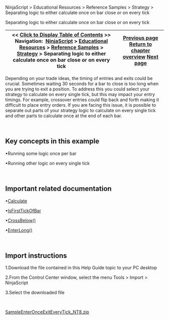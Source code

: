 ﻿


NinjaScript \> Educational Resources \> Reference Samples \> Strategy \> Separating logic to either calculate once on bar close or on every tick






















Separating logic to either calculate once on bar close or on every tick







| \<\< [Click to Display Table of Contents](separating_logic_to_either_cal.md) \>\> **Navigation:**     [NinjaScript](ninjascript-1.md) \> [Educational Resources](educational_resources-1.md) \> [Reference Samples](reference_samples-1.md) \> [Strategy](strategy2-1.md) \> Separating logic to either calculate once on bar close or on every tick | [Previous page](scaling_out_of_a_position-1.md) [Return to chapter overview](strategy2-1.md) [Next page](stopping_a_strategy_after_cons-1.md) |
| --- | --- |











Depending on your trade ideas, the timing of entries and exits could be crucial. Sometimes waiting 30 seconds for a bar to close is too long when you are trying to exit a position. To address this you could select your strategy to calculate on every single tick, but this may impact your entry timings. For example, crossover entries could flip back and forth making it difficult to place entry orders. If you are facing this issue, it is possible to separate out parts of your strategy logic to calculate on every single tick and other parts to calculate once at the end of each bar.


 


## Key concepts in this example


•Running some logic once per bar

•Running other logic on every single tick

 


## Important related documentation


•[Calculate](calculate-1.md)

•[IsFirstTickOfBar](isfirsttickofbar-1.md)

•[CrossBelow()](crossbelow-1.md)

•[EnterLong()](enterlong-1.md)

 


## Import instructions


1\.Download the file contained in this Help Guide topic to your PC desktop

2\.From the Control Center window, select the menu Tools \> Import \> NinjaScript

3\.Select the downloaded file

 


[SampleEnterOnceExitEveryTick\_NT8\.zip](samples/SampleEnterOnceExitEveryTick_NT8.zip)









